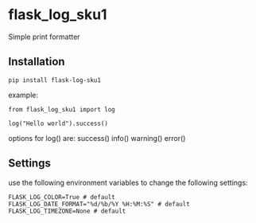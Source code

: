 # flask_log_sku1

Simple print formatter

## Installation

```
pip install flask-log-sku1
```

example:

```
from flask_log_sku1 import log

log("Hello world").success()
```

options for log() are:
success()
info()
warning()
error()

## Settings

use the following environment variables to change the following settings:

```
FLASK_LOG_COLOR=True # default
FLASK_LOG_DATE_FORMAT="%d/%b/%Y %H:%M:%S" # default
FLASK_LOG_TIMEZONE=None # default
```
